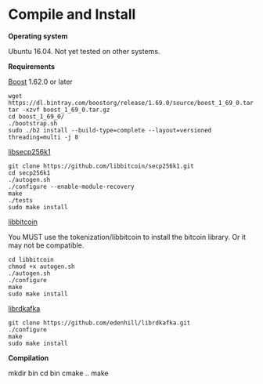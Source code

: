 
# Compile and Install

**Operating system**

Ubuntu 16.04. Not yet tested on other systems.

**Requirements**

[Boost](https://www.boost.org/) 1.62.0 or later

```
wget https://dl.bintray.com/boostorg/release/1.69.0/source/boost_1_69_0.tar.gz
tar -xzvf boost_1_69_0.tar.gz 
cd boost_1_69_0/
./bootstrap.sh 
sudo ./b2 install --build-type=complete --layout=versioned threading=multi -j 8
```

[libsecp256k1](https://github.com/libbitcoin/secp256k1)

```
git clone https://github.com/libbitcoin/secp256k1.git
cd secp256k1
./autogen.sh
./configure --enable-module-recovery
make
./tests
sudo make install
```

[libbitcoin](https://github.com/libbitcoin/libbitcoin-system)

You MUST use the tokenization/libbitcoin to install the bitcoin library. Or it may not be compatible.
```
cd libbitcoin
chmod +x autogen.sh
./autogen.sh 
./configure
make 
sudo make install
```

[librdkafka](https://github.com/edenhill/librdkafka)

```
git clone https://github.com/edenhill/librdkafka.git
./configure
make
sudo make install
```


**Compilation**

mkdir bin
cd bin
cmake ..
make


